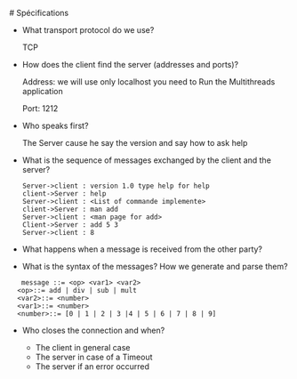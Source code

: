 # Spécifications

* What transport protocol do we use?

  TCP

* How does the client find the server (addresses and ports)?

  Address: we will use only localhost you need to Run the Multithreads application

  Port: 1212

* Who speaks first?

  The Server cause he say the version and say how to ask help 

* What is the sequence of messages exchanged by the client and the server?

  ```sequence
  Server->client : version 1.0 type help for help
  client->Server : help
  Server->client : <List of commande implemente>
  client->Server : man add
  Server->client : <man page for add>
  Client->Server : add 5 3
  Server->client : 8
  
  ```

* What happens when a message is received from the other party?




* What is the syntax of the messages? How we generate and parse them?
```
   message ::= <op> <var1> <var2>
  <op>::= add | div | sub | mult 
  <var2>::= <number>
  <var1>::= <number>
  <number>::= [0 | 1 | 2 | 3 |4 | 5 | 6 | 7 | 8 | 9]
```  
  
* Who closes the connection and when?

  * The client in general case
  * The server in case of a Timeout
  * The server if an error occurred
